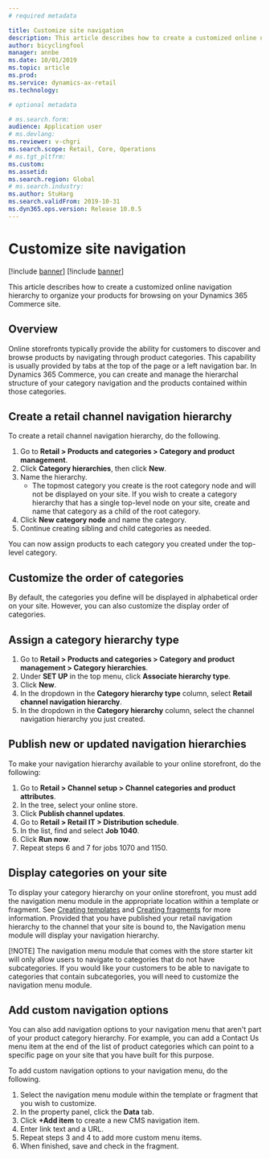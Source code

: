 ```yaml
---
# required metadata

title: Customize site navigation
description: This article describes how to create a customized online navigation hierarchy to organize your products for browsing on your Dynamics 365 Commerce site.
author: bicyclingfool
manager: annbe
ms.date: 10/01/2019
ms.topic: article
ms.prod: 
ms.service: dynamics-ax-retail
ms.technology: 

# optional metadata

# ms.search.form: 
audience: Application user
# ms.devlang: 
ms.reviewer: v-chgri
ms.search.scope: Retail, Core, Operations
# ms.tgt_pltfrm: 
ms.custom: 
ms.assetid: 
ms.search.region: Global
# ms.search.industry: 
ms.author: StuHarg
ms.search.validFrom: 2019-10-31
ms.dyn365.ops.version: Release 10.0.5
---
```

# Customize site navigation

[!include [banner](../includes/preview-banner.md)]
[!include [banner](../includes/banner.md)]

This article describes how to create a customized online navigation hierarchy to organize your products for browsing on your Dynamics 365 Commerce site.

## Overview

Online storefronts typically provide the ability for customers to discover and browse products by navigating through product categories. This capability is usually provided by tabs at the top of the page or a left navigation bar. In Dynamics 365 Commerce, you can create and manage the hierarchal structure of your category navigation and the products contained within those categories. 

## Create a retail channel navigation hierarchy

To create a retail channel navigation hierarchy, do the following.

1. Go to **Retail > Products and categories > Category and product management**.
1. Click **Category hierarchies**, then click **New**.
1. Name the hierarchy.
    - The topmost category you create is the root category node and will not be displayed on your site. If you wish to create a category hierarchy that has a single top-level node on your site, create and name that category as a child of the root category. 
1. Click **New category node** and name the category. 
1. Continue creating sibling and child categories as needed.

You can now assign products to each category you created under the top-level category. 

## Customize the order of categories

By default, the categories you define will be displayed in alphabetical order on your site. However, you can also customize the display order of categories.

## Assign a category hierarchy type

1. Go to **Retail > Products and categories > Category and product management > Category hierarchies**.
1. Under **SET UP** in the top menu, click **Associate hierarchy type**.
1. Click **New**.
1. In the dropdown in the **Category hierarchy type** column, select **Retail channel navigation hierarchy**.
1. In the dropdown in the **Category hierarchy** column, select the channel navigation hierarchy you just created.

## Publish new or updated navigation hierarchies

To make your navigation hierarchy available to your online storefront, do the following:

1. Go to **Retail > Channel setup > Channel categories and product attributes**.
1. In the tree, select your online store.
1. Click **Publish channel updates**.
1. Go to **Retail > Retail IT > Distribution schedule**.
1. In the list, find and select **Job 1040**.
1. Click **Run now**.
1. Repeat steps 6 and 7 for jobs 1070 and 1150.

## Display categories on your site

To display your category hierarchy on your online storefront, you must add the navigation menu module in the appropriate location within a template or fragment. See [Creating templates](http://) and [Creating fragments](http://) for more information. Provided that you have published your retail navigation hierarchy to the channel that your site is bound to, the Navigation menu module will display your navigation hierarchy. 

[!NOTE]
The navigation menu module that comes with the store starter kit will only allow users to navigate to categories that do not have subcategories. If you would like your customers to be able to navigate to categories that contain subcategories, you will need to customize the navigation menu module. 

## Add custom navigation options

You can also add navigation options to your navigation menu that aren't part of your product category hierarchy. For example, you can add a Contact Us menu item at the end of the list of product categories which can point to a specific page on your site that you have built for this purpose. 

To add custom navigation options to your navigation menu, do the following.

1. Select the navigation menu module within the template or fragment that you wish to customize.
1. In the property panel, click the **Data** tab.
1. Click **+Add item** to create a new CMS navigation item.
1. Enter link text and a URL.
1. Repeat steps 3 and 4 to add more custom menu items.
1. When finished, save and check in the fragment. 
